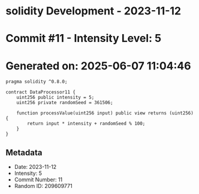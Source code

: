 ﻿# solidity Development - 2023-11-12
# Commit #11 - Intensity Level: 5
# Generated on: 2025-06-07 11:04:46
```solidity
pragma solidity ^0.8.0;

contract DataProcessor11 {
    uint256 public intensity = 5;
    uint256 private randomSeed = 361506;

    function processValue(uint256 input) public view returns (uint256) {
        return input * intensity + randomSeed % 100;
    }
}
```
## Metadata
- Date: 2023-11-12
- Intensity: 5
- Commit Number: 11
- Random ID: 209609771

